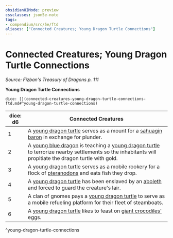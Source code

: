 ```yaml
---
obsidianUIMode: preview
cssclasses: json5e-note
tags:
- compendium/src/5e/ftd
aliases: ["Connected Creatures; Young Dragon Turtle Connections"]
---
```

# Connected Creatures; Young Dragon Turtle Connections
*Source: Fizban's Treasury of Dragons p. 111* 

**Young Dragon Turtle Connections**

`dice: [](connected-creatures-young-dragon-turtle-connections-ftd.md#^young-dragon-turtle-connections)`

| dice: d6 | Connected Creatures |
|----------|---------------------|
| 1 | A [young dragon turtle](2-Mechanics/CLI/bestiary/dragon/young-dragon-turtle-ftd.md) serves as a mount for a [sahuagin baron](2-Mechanics/CLI/bestiary/humanoid/sahuagin-baron.md) in exchange for plunder. |
| 2 | A [young blue dragon](2-Mechanics/CLI/bestiary/dragon/young-blue-dragon.md) is teaching a [young dragon turtle](2-Mechanics/CLI/bestiary/dragon/young-dragon-turtle-ftd.md) to terrorize nearby settlements so the inhabitants will propitiate the dragon turtle with gold. |
| 3 | A [young dragon turtle](2-Mechanics/CLI/bestiary/dragon/young-dragon-turtle-ftd.md) serves as a mobile rookery for a flock of [pteranodons](2-Mechanics/CLI/bestiary/beast/pteranodon.md) and eats fish they drop. |
| 4 | A [young dragon turtle](2-Mechanics/CLI/bestiary/dragon/young-dragon-turtle-ftd.md) has been enslaved by an [aboleth](2-Mechanics/CLI/bestiary/aberration/aboleth.md) and forced to guard the creature's lair. |
| 5 | A clan of gnomes pays a [young dragon turtle](2-Mechanics/CLI/bestiary/dragon/young-dragon-turtle-ftd.md) to serve as a mobile refueling platform for their fleet of steamboats. |
| 6 | A [young dragon turtle](2-Mechanics/CLI/bestiary/dragon/young-dragon-turtle-ftd.md) likes to feast on [giant crocodiles'](2-Mechanics/CLI/bestiary/beast/giant-crocodile.md) eggs. |
^young-dragon-turtle-connections